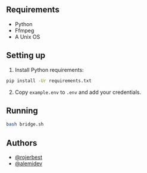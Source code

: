 ## Requirements

-   Python
-   Ffmpeg
-   A Unix OS

## Setting up

1. Install Python requirements:

```bash
pip install -Ur requirements.txt
```

2. Copy `example.env` to `.env` and add your credentials.

## Running

```bash
bash bridge.sh
```

## Authors

-   [@rojerbest](https://github.com/rojserbest)
-   [@alemidev](https://github.com/alemidev)
